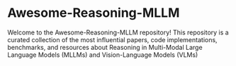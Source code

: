 # Awesome-Reasoning-MLLM

Welcome to the Awesome-Reasoning-MLLM repository! This repository is a curated collection of the most influential papers, code implementations, benchmarks, and resources about Reasoning in Multi-Modal Large Language Models (MLLMs) and Vision-Language Models (VLMs)
